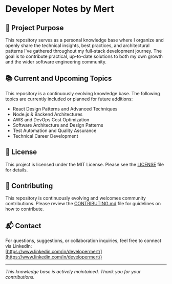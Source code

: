 # Developer Notes by Mert

## 🎯 Project Purpose
This repository serves as a personal knowledge base where I organize and openly share the technical insights, best practices, and architectural patterns I've gathered throughout my full-stack development journey. The goal is to contribute practical, up-to-date solutions to both my own growth and the wider software engineering community.

## 📚 Current and Upcoming Topics

This repository is a continuously evolving knowledge base. The following topics are currently included or planned for future additions:

- React Design Patterns and Advanced Techniques  
- Node.js & Backend Architectures  
- AWS and DevOps Cost Optimization  
- Software Architecture and Design Patterns  
- Test Automation and Quality Assurance  
- Technical Career Development

## 📄 License  
This project is licensed under the MIT License. Please see the [LICENSE](./LICENSE) file for details.

## 🤝 Contributing  
This repository is continuously evolving and welcomes community contributions. Please review the [CONTRIBUTING.md](./CONTRIBUTING.md) file for guidelines on how to contribute.

## 📬 Contact  
For questions, suggestions, or collaboration inquiries, feel free to connect via LinkedIn:  
[https://www.linkedin.com/in/developermert/](https://www.linkedin.com/in/developermert/)

---

*This knowledge base is actively maintained. Thank you for your contributions.*
